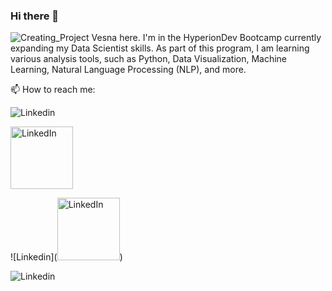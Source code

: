 ### Hi there 👋
![Creating_Project](https://github.com/Brekalo/Brekalo/assets/38909114/35b8b5a2-fd6a-4f26-94b7-1f2cf046b1c3.png)
Vesna here. I'm in the HyperionDev Bootcamp currently expanding my Data Scientist skills. As part of this program, I am learning various analysis tools, such as Python, Data Visualization, Machine Learning, Natural Language Processing (NLP), and more.

📫 How to reach me:

![Linkedin](https://github.com/Brekalo/Brekalo/assets/38909114/12f34b57-d82e-49f2-89ea-1810bc5a9477.png)

<a href="https://www.linkedin.com/in/your-profile-url/"><img src="https://github.com/Brekalo/Brekalo/raw/main/path/to/[image.png](https://github.com/Brekalo/Brekalo/assets/38909114/12f34b57-d82e-49f2-89ea-1810bc5a9477)" alt="LinkedIn" width="100"/></a>

![Linkedin](<a href="https://www.linkedin.com/in/vesna-marija-brekalo/"><img src="https://github.com/Brekalo/Brekalo/raw/main/path/to/[image.png](https://github.com/Brekalo/Brekalo/assets/38909114/12f34b57-d82e-49f2-89ea-1810bc5a9477)" alt="LinkedIn" width="100"/></a>)

<picture>
  <source media="(prefers-color-scheme: dark)" srcset="https://user-images.githubusercontent.com/25423296/163456776-7f95b81a-f1ed-45f7-b7ab-8fa810d529fa.png">
  <source media="(prefers-color-scheme: light)" srcset="https://user-images.githubusercontent.com/25423296/163456779-a8556205-d0a5-45e2-ac17-42d089e3c3f8.png">
  <img alt="Linkedin" src="https://github.com/Brekalo/Brekalo/assets/38909114/12f34b57-d82e-49f2-89ea-1810bc5a9477.png">
</picture>



<!--
**Brekalo/Brekalo** is a ✨ _special_ ✨ repository because its `README.md` (this file) appears on your GitHub profile.

Here are some ideas to get you started:

- 🔭 I’m currently working on ...
- 🌱 I’m currently learning ...
- 👯 I’m looking to collaborate on ...
- 🤔 I’m looking for help with ...
- 💬 Ask me about ...
- 📫 How to reach me: ...
- 😄 Pronouns: ...
- ⚡ Fun fact: ...
-->
